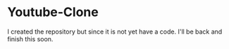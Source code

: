 # Youtube-Clone

I created the repository but since it is not yet have a code. I'll be back and finish this soon.
